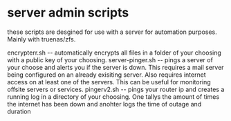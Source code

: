 # server admin scripts

these scripts are desgined for use with a server for automation purposes. Mainly with truenas/zfs.

encrypterr.sh -- automatically encrypts all files in a folder of your choosing with a public key of your choosing.
server-pinger.sh -- pings a server of your choose and alerts you if the server is down. This requires a mail server being configured on an already exisiting server. Also requires internet access on at least one of the servers. This can be useful for monitoring offsite servers or services.
pingerv2.sh -- pings your router ip and creates a running log in a directory of your choosing. One tallys the amount of times the internet has been down and anohter logs the time of outage and duration

